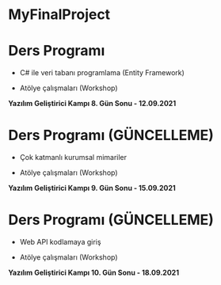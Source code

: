 # MyFinalProject

<h1>Ders Programı</h1>

* C# ile veri tabanı programlama (Entity Framework)

* Atölye çalışmaları (Workshop)

<b> Yazılım Geliştirici Kampı 8. Gün Sonu - 12.09.2021 </b>

<h1> Ders Programı (GÜNCELLEME) </h1>

* Çok katmanlı kurumsal mimariler

* Atölye çalışmaları (Workshop)

<b> Yazılım Geliştirici Kampı 9. Gün Sonu - 15.09.2021 </b>
  
<h1>Ders Programı (GÜNCELLEME)</h1>

* Web API kodlamaya giriş

* Atölye çalışmaları (Workshop)

<b> Yazılım Geliştirici Kampı 10. Gün Sonu - 18.09.2021 </b>
  
